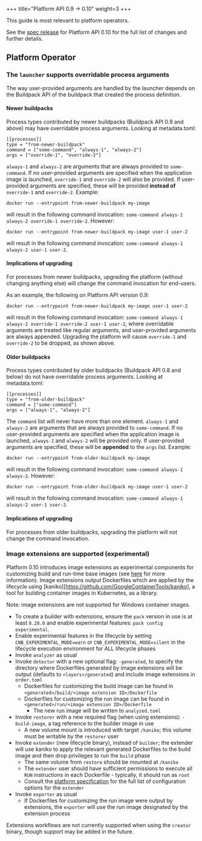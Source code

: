 +++
title="Platform API 0.9 -> 0.10"
weight=3
+++

<!--more-->

This guide is most relevant to platform operators.

See the [spec release](https://github.com/buildpacks/spec/releases/tag/platform%2Fv0.10) for Platform API 0.10 for the full list of changes and further details.

## Platform Operator

### The `launcher` supports overridable process arguments

The way user-provided arguments are handled by the launcher depends on the Buildpack API of the buildpack that created the process definition.

#### Newer buildpacks

Process types contributed by newer buildpacks (Buildpack API 0.9 and above) may have overridable process arguments. Looking at metadata.toml:
```
[[processes]]
type = "from-newer-buildpack"
command = ["some-command", "always-1", "always-2"]
args = ["override-1", "override-2"]
```

`always-1` and `always-2` are arguments that are always provided to `some-command`. If no user-provided arguments are specified when the application image is launched, `override-1` and `override-2` will also be provided. If user-provided arguments are specified, these will be provided **instead of** `override-1` and `override-2`. Example:

```
docker run --entrypoint from-newer-buildpack my-image
```

will result in the following command invocation: `some-command always-1 always-2 override-1 override-2`. However:

```
docker run --entrypoint from-newer-buildpack my-image user-1 user-2
```

will result in the following command invocation: `some-command always-1 always-2 user-1 user-2`.

#### Implications of upgrading

For processes from newer buildpacks, upgrading the platform (without changing anything else) will change the command invocation for end-users.

As an example, the following on Platform API version 0.9:

```
docker run --entrypoint from-newer-buildpack my-image user-1 user-2
```

will result in the following command invocation: `some-command always-1 always-2 override-1 override-2 user-1 user-2`, where overridable arguments are treated like regular arguments, and user-provided arguments are always appended. Upgrading the platform will cause `override-1` and `override-2` to be dropped, as shown above.

#### Older buildpacks

Process types contributed by older buildpacks (Buildpack API 0.8 and below) do not have overridable process arguments. Looking at metadata.toml:
```
[[processes]]
type = "from-older-buildpack"
command = ["some-command"]
args = ["always-1", "always-2"]
```

The `command` list will never have more than one element. `always-1` and `always-2` are arguments that are always provided to `some-command`. If no user-provided arguments are specified when the application image is launched, `always-1` and `always-2` will be provided only. If user-provided arguments are specified, these will be **appended** to the `args` list. Example:

```
docker run --entrypoint from-older-buildpack my-image
```

will result in the following command invocation: `some-command always-1 always-2`. However:

```
docker run --entrypoint from-older-buildpack my-image user-1 user-2
```

will result in the following command invocation: `some-command always-1 always-2 user-1 user-2`.

#### Implications of upgrading

For processes from older buildpacks, upgrading the platform will not change the command invocation.

### Image extensions are supported (experimental)

Platform 0.10 introduces image extensions as experimental components for customizing build and run-time base images (see [here](/docs/for-platform-operators/concepts/dockerfiles) for more information). Image extensions output Dockerfiles which are applied by the lifecycle using [kaniko][https://github.com/GoogleContainerTools/kaniko], a tool for building container images in Kubernetes, as a library.

Note: image extensions are not supported for Windows container images.

* To create a builder with extensions, ensure the `pack` version in use is at least `0.28.0` and enable experimental features: `pack config experimental`.
* Enable experimental features in the lifecycle by setting `CNB_EXPERIMENTAL_MODE=warn` or `CNB_EXPERIMENTAL_MODE=silent` in the lifecycle execution environment for ALL lifecycle phases
* Invoke `analyzer` as usual
* Invoke `detector` with a new optional flag: `-generated`, to specify the directory where Dockerfiles generated by image extensions will be output (defaults to `<layers>/generated`) and include image extensions in `order.toml`
  * Dockerfiles for customizing the build image can be found in `<generated>/build/<image extension ID>/Dockerfile`
  * Dockerfiles for customizing the run image can be found in `<generated>/run/<image extension ID>/Dockerfile`
    * The new run image will be written to `analyzed.toml`
* Invoke `restorer` with a new required flag (when using extensions): `-build-image`, a tag reference to the builder image in use
  * A new volume mount is introduced with target `/kaniko`; this volume must be writable by the `restorer` user
* Invoke `extender` (new lifecycle binary), instead of `builder`; the extender will use kaniko to apply the relevant generated Dockerfiles to the build image and then drop privileges to run the `build` phase
  * The same volume from `restore` should be mounted at `/kaniko`
  * The `extender` user should have sufficient permissions to execute all `RUN` instructions in each Dockerfile - typically, it should run as `root`
  * Consult the [platform specification](https://github.com/buildpacks/spec/blob/main/platform.md) for the full list of configuration options for the `extender`
* Invoke `exporter` as usual
  * If Dockerfiles for customizing the run image were output by extensions, the `exporter` will use the run image designated by the extension process

Extensions workflows are not currently supported when using the `creator` binary, though support may be added in the future.
